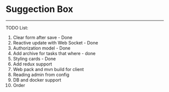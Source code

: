 # Suggection Box

____________

TODO List:
1. Clear form after save - Done
2. Reactive update with Web Socket - Done
3. Authorization model - Done
4. Add archive for tasks that where - done
5. Styling cards - Done
6. Add redux support
7. Web pack and mvn build for client
8. Reading admin from config
9. DB and docker support
10. Order